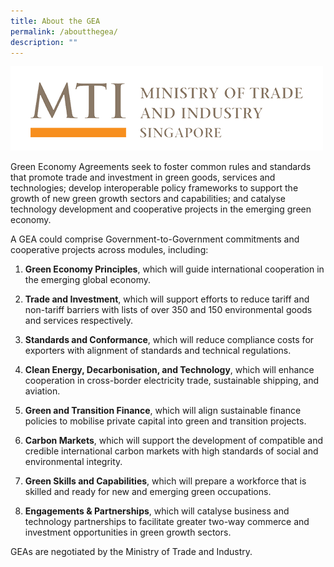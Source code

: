 ```yaml
---
title: About the GEA
permalink: /aboutthegea/
description: ""
---
```

![](/images/MTI%20PNG.png)

Green Economy Agreements seek to foster common rules and standards that promote trade and investment in green goods, services and technologies; develop interoperable policy frameworks to support the growth of new green growth sectors and capabilities; and catalyse technology development and cooperative projects in the emerging green economy. 

A GEA could comprise Government-to-Government commitments and cooperative projects across modules, including:

1. **Green Economy Principles**, which will guide international cooperation in the emerging global economy.
	
2. **Trade and Investment**, which will support efforts to reduce tariff and non-tariff barriers with lists of over 350 and 150 environmental goods and services respectively.
	
3. **Standards and Conformance**, which will reduce compliance costs for exporters with alignment of standards and technical regulations.
	
4. **Clean Energy, Decarbonisation, and Technology**, which will enhance cooperation in cross-border electricity trade, sustainable shipping, and aviation.
	
5. **Green and Transition Finance**, which will align sustainable finance policies to mobilise private capital into green and transition projects.
	
6. **Carbon Markets**, which will support the development of compatible and credible international carbon markets with high standards of social and environmental integrity. 
	
7. **Green Skills and Capabilities**, which will prepare a workforce that is skilled and ready for new and emerging green occupations.
	
8. **Engagements & Partnerships**, which will catalyse business and technology partnerships to facilitate greater two-way commerce and investment opportunities in green growth sectors.

GEAs are negotiated by the Ministry of Trade and Industry.

